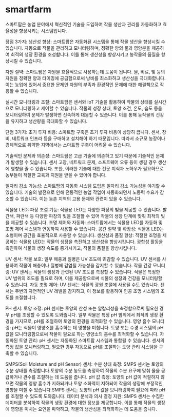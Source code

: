 # smartfarm
스마트팜은 농업 분야에서 혁신적인 기술을 도입하여 작물 생산과 관리를 자동화하고 효율성을 향상시키는 시스템입니다.

장점 3가지:
생산성 향상: 스마트팜은 자동화된 시스템을 통해 작물 생산을 향상시킬 수 있습니다. 자동으로 작물을 관리하고 모니터링하며, 정확한 양의 물과 영양분을 제공하여 최적의 생장 환경을 조성합니다. 이를 통해 생산성을 향상시키고 농작물의 품질을 향상시킬 수 있습니다.

자원 절약: 스마트팜은 자원을 효율적으로 사용하는데 도움이 됩니다. 물, 비료, 빛 등의 자원을 정확한 양과 타이밍에 공급함으로써 낭비를 최소화하고 생산성을 극대화합니다. 이는 농업에 있어서 중요한 문제인 자원의 부족과 환경적인 문제에 대한 해결책으로 작용할 수 있습니다.

실시간 모니터링과 조절: 스마트팜은 센서와 IoT 기술을 활용하여 작물의 상태를 실시간으로 모니터링하고 제어할 수 있습니다. 작물의 성장 상태, 토양 조건, 온도, 습도 등을 모니터링하여 문제가 발생하면 신속하게 대응할 수 있습니다. 이를 통해 농작물의 건강을 유지하고 생산량을 극대화할 수 있습니다.

단점 3가지:
초기 투자 비용: 스마트팜 구축은 초기 투자 비용이 상당히 큽니다. 센서, 장비, 네트워크 인프라 등을 구매하고 설치해야 하기 때문입니다. 따라서 소규모 농장이나 경제적으로 취약한 지역에서는 스마트팜 구축이 어려울 수 있습니다.

기술적인 문제와 의존성: 스마트팜은 고급 기술에 의존하고 있기 때문에 기술적인 문제가 발생할 수 있습니다. 센서 고장, 네트워크 문제, 소프트웨어 오류 등이 생길 경우 생산에 영향을 줄 수 있습니다. 또한, 이러한 기술에 대한 전문 지식과 노하우가 필요하므로 농부들이 적절한 교육과 지원을 받을 수 있어야 합니다.

일자리 감소 가능성: 스마트팜의 자동화 시스템 도입은 일자리 감소 가능성을 야기할 수 있습니다. 기술의 발전으로 인해 전통적인 농업 작업이 자동화되면서 노동력 수요가 감소할 수 있습니다. 이는 농촌 지역의 고용 문제와 관련이 있을 수 있습니다.

 식물용 LED:
파장 조절 기능: 식물용 LED는 다양한 파장의 빛을 제공할 수 있습니다.
빨간색, 파란색 등 다양한 파장의 빛을 조절할 수 있어 작물의 생장 단계에 맞춰 최적의 빛을 제공할 수 있습니다.
조명 제어와 자동화: 스마트팜에서는 식물용 LED를 자동화 및 조명 제어 시스템과 연동하여 사용할 수 있습니다.
공간 절약 및 확장성: 식물용 LED는 소형이며 공간을 효율적으로 사용할 수 있습니다.
생산성과 품질 향상: 적절한 조명을 제공하는 식물용 LED는 작물의 생장을 촉진하고 생산성을 향상시킵니다. 광합성 활동을 촉진하여 식물의 생장 속도를 증가시키고, 작물의 품질을 향상시킵니다.

UV 센서:
작물 보호: 일부 해충과 질병은 UV 조도에 민감할 수 있습니다. UV 센서를 사용하여 작물이 해충이나 질병에 감염될 가능성을 감지할 수 있습니다.
작물 건강 모니터링: UV 센서는 식물의 생장과 관련된 UV 조도를 측정할 수 있습니다. 식물은 특정한 UV 범위의 조도를 필요로 하며, 이를 제공함으로써 식물의 생장과 건강을 모니터링할 수 있습니다. 
자동 조명 제어: UV 센서는 식물의 광원 조절에 사용될 수도 있습니다. 센서는 주변의 자연적인 UV 레벨을 감지하고, 이 정보를 활용하여 인공 조명 시스템의 조도를 조절합니다.

PH 센서:
토양 조정: pH 센서는 토양의 산성 또는 알칼리성을 측정함으로써 필요한 경우 pH를 조정할 수 있도록 도와줍니다. 일부 작물은 특정 pH 범위에서 최적의 생장 환경을 가지므로, pH를 조절하여 토양의 환경을 최적화할 수 있습니다.
영양 흡수 모니터링: pH는 식물이 영양소를 흡수하는 데 영향을 미칩니다. 토양 또는 수경 시스템의 pH 값을 모니터링함으로써 작물이 필요로 하는 영양소의 흡수를 최적화할 수 있습니다.
자동화된 토양 관리: pH 센서는 자동화된 스마트팜 시스템과 통합될 수 있습니다. 센서의 측정 값을 모니터링하고, 필요한 경우 자동으로 pH를 조절하는 토양 관리 시스템을 구축할 수 있습니다. 

SMPS(Soil Moisture and pH Sensor) 센서:
수분 상태 측정: SMPS 센서는 토양의 수분 상태를 측정합니다.토양의 수분 농도를 측정하여 작물의 수분 요구에 맞춰 물을 공급하거나 관수를 조절하는 데 도움을 줍니다.
pH 값 측정: 토양의 pH 값이 적절하지 않으면 작물의 영양 흡수가 저하되거나 토양 소화력이 저하되어 작물의 생장에 부정적인 영향을 미칠 수 있습니다.SMPS 센서는 토양의 pH 값을 모니터링하여 필요에 따라 pH를 조절할 수 있도록 도와줍니다.
데이터 분석과 의사 결정 지원: SMPS 센서는 수집한 데이터를 분석하여 작물의 생장 환경에 대한 정보를 제공합니다. 이를 통해 작물의 생장에 영향을 미치는 요인을 파악하고, 작물의 생산성을 최적화하는 데 도움을 줍니다. 
